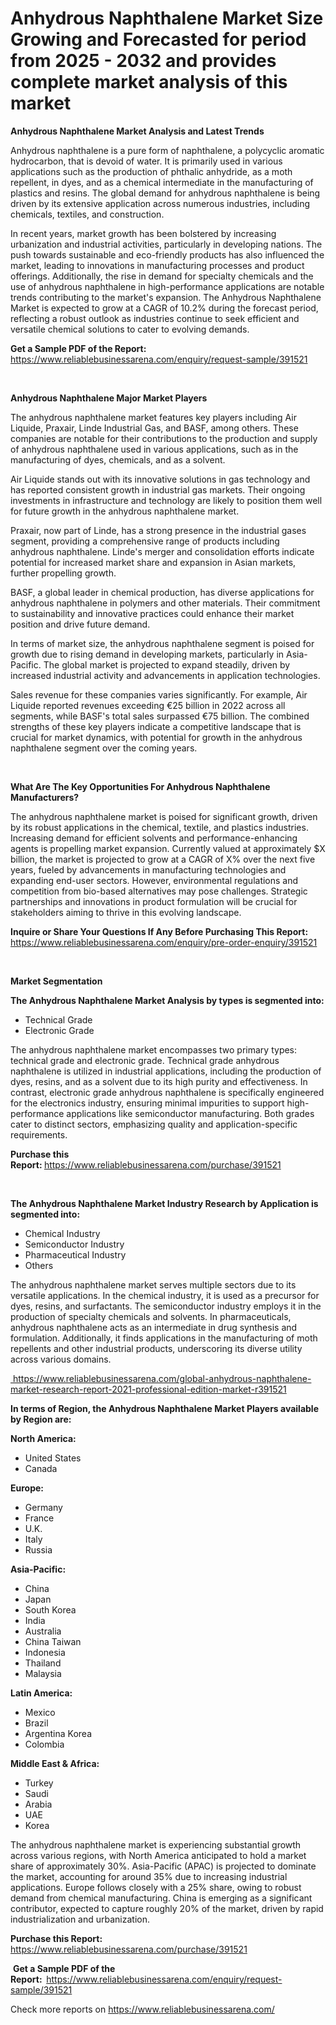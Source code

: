 <p><h1>Anhydrous Naphthalene Market Size Growing and Forecasted for period from 2025 - 2032 and provides complete market analysis of this market</h1></p><p><strong>Anhydrous Naphthalene Market Analysis and Latest Trends</strong></p>
<p><p>Anhydrous naphthalene is a pure form of naphthalene, a polycyclic aromatic hydrocarbon, that is devoid of water. It is primarily used in various applications such as the production of phthalic anhydride, as a moth repellent, in dyes, and as a chemical intermediate in the manufacturing of plastics and resins. The global demand for anhydrous naphthalene is being driven by its extensive application across numerous industries, including chemicals, textiles, and construction.</p><p>In recent years, market growth has been bolstered by increasing urbanization and industrial activities, particularly in developing nations. The push towards sustainable and eco-friendly products has also influenced the market, leading to innovations in manufacturing processes and product offerings. Additionally, the rise in demand for specialty chemicals and the use of anhydrous naphthalene in high-performance applications are notable trends contributing to the market's expansion. The Anhydrous Naphthalene Market is expected to grow at a CAGR of 10.2% during the forecast period, reflecting a robust outlook as industries continue to seek efficient and versatile chemical solutions to cater to evolving demands.</p></p>
<p><strong>Get a Sample PDF of the Report:&nbsp;</strong> <a href="https://www.reliablebusinessarena.com/enquiry/request-sample/391521?utm_campaign=3041&utm_medium=2&utm_source=Github&utm_content=ia&utm_term=29032025&utm_id=anhydrous-naphthalene">https://www.reliablebusinessarena.com/enquiry/request-sample/391521</a></p>
<p>&nbsp;</p>
<p><strong>Anhydrous Naphthalene Major Market Players</strong></p>
<p><p>The anhydrous naphthalene market features key players including Air Liquide, Praxair, Linde Industrial Gas, and BASF, among others. These companies are notable for their contributions to the production and supply of anhydrous naphthalene used in various applications, such as in the manufacturing of dyes, chemicals, and as a solvent.</p><p>Air Liquide stands out with its innovative solutions in gas technology and has reported consistent growth in industrial gas markets. Their ongoing investments in infrastructure and technology are likely to position them well for future growth in the anhydrous naphthalene market.</p><p>Praxair, now part of Linde, has a strong presence in the industrial gases segment, providing a comprehensive range of products including anhydrous naphthalene. Linde's merger and consolidation efforts indicate potential for increased market share and expansion in Asian markets, further propelling growth.</p><p>BASF, a global leader in chemical production, has diverse applications for anhydrous naphthalene in polymers and other materials. Their commitment to sustainability and innovative practices could enhance their market position and drive future demand.</p><p>In terms of market size, the anhydrous naphthalene segment is poised for growth due to rising demand in developing markets, particularly in Asia-Pacific. The global market is projected to expand steadily, driven by increased industrial activity and advancements in application technologies.</p><p>Sales revenue for these companies varies significantly. For example, Air Liquide reported revenues exceeding €25 billion in 2022 across all segments, while BASF's total sales surpassed €75 billion. The combined strengths of these key players indicate a competitive landscape that is crucial for market dynamics, with potential for growth in the anhydrous naphthalene segment over the coming years.</p></p>
<p>&nbsp;</p>
<p><strong>What Are The Key Opportunities For Anhydrous Naphthalene Manufacturers?</strong></p>
<p><p>The anhydrous naphthalene market is poised for significant growth, driven by its robust applications in the chemical, textile, and plastics industries. Increasing demand for efficient solvents and performance-enhancing agents is propelling market expansion. Currently valued at approximately $X billion, the market is projected to grow at a CAGR of X% over the next five years, fueled by advancements in manufacturing technologies and expanding end-user sectors. However, environmental regulations and competition from bio-based alternatives may pose challenges. Strategic partnerships and innovations in product formulation will be crucial for stakeholders aiming to thrive in this evolving landscape.</p></p>
<p><strong>Inquire or Share Your Questions If Any Before Purchasing This Report:</strong> <a href="https://www.reliablebusinessarena.com/enquiry/pre-order-enquiry/391521?utm_campaign=3041&utm_medium=2&utm_source=Github&utm_content=ia&utm_term=29032025&utm_id=anhydrous-naphthalene">https://www.reliablebusinessarena.com/enquiry/pre-order-enquiry/391521</a></p>
<p>&nbsp;</p>
<p><strong>Market Segmentation</strong></p>
<p><strong>The Anhydrous Naphthalene Market Analysis by types is segmented into:</strong></p>
<p><ul><li>Technical Grade</li><li>Electronic Grade</li></ul></p>
<p><p>The anhydrous naphthalene market encompasses two primary types: technical grade and electronic grade. Technical grade anhydrous naphthalene is utilized in industrial applications, including the production of dyes, resins, and as a solvent due to its high purity and effectiveness. In contrast, electronic grade anhydrous naphthalene is specifically engineered for the electronics industry, ensuring minimal impurities to support high-performance applications like semiconductor manufacturing. Both grades cater to distinct sectors, emphasizing quality and application-specific requirements.</p></p>
<p><strong>Purchase this Report:&nbsp;</strong><a href="https://www.reliablebusinessarena.com/purchase/391521?utm_campaign=3041&utm_medium=2&utm_source=Github&utm_content=ia&utm_term=29032025&utm_id=anhydrous-naphthalene">https://www.reliablebusinessarena.com/purchase/391521</a></p>
<p>&nbsp;</p>
<p><strong>The Anhydrous Naphthalene Market Industry Research by Application is segmented into:</strong></p>
<p><ul><li>Chemical Industry</li><li>Semiconductor Industry</li><li>Pharmaceutical Industry</li><li>Others</li></ul></p>
<p><p>The anhydrous naphthalene market serves multiple sectors due to its versatile applications. In the chemical industry, it is used as a precursor for dyes, resins, and surfactants. The semiconductor industry employs it in the production of specialty chemicals and solvents. In pharmaceuticals, anhydrous naphthalene acts as an intermediate in drug synthesis and formulation. Additionally, it finds applications in the manufacturing of moth repellents and other industrial products, underscoring its diverse utility across various domains.</p></p>
<p><a href="https://www.reliablebusinessarena.com/global-anhydrous-naphthalene-market-research-report-2021-professional-edition-market-r391521?utm_campaign=3041&utm_medium=2&utm_source=Github&utm_content=ia&utm_term=29032025&utm_id=anhydrous-naphthalene">&nbsp;https://www.reliablebusinessarena.com/global-anhydrous-naphthalene-market-research-report-2021-professional-edition-market-r391521</a></p>
<p><strong>In terms of Region, the Anhydrous Naphthalene Market Players available by Region are:</strong></p>
<p>
    <p> <strong> North America: </strong>
        <ul>
            <li>United States</li>
            <li>Canada</li>
        </ul>
        </p> 
    <p> <strong> Europe: </strong>
        <ul>
            <li>Germany</li>
            <li>France</li>
            <li>U.K.</li>
            <li>Italy</li>
            <li>Russia</li>
        </ul>
        </p> 
    <p> <strong> Asia-Pacific: </strong>
        <ul>
            <li>China</li>
            <li>Japan</li>
            <li>South Korea</li>
            <li>India</li>
            <li>Australia</li>
            <li>China Taiwan</li>
            <li>Indonesia</li>
            <li>Thailand</li>
            <li>Malaysia</li>
        </ul>
        </p> 
    <p> <strong> Latin America: </strong>
        <ul>
            <li>Mexico</li>
            <li>Brazil</li>
            <li>Argentina Korea</li>
            <li>Colombia</li>
        </ul>
        </p> 
    <p> <strong> Middle East & Africa: </strong>
        <ul>
            <li>Turkey</li>
            <li>Saudi</li>
            <li>Arabia</li>
            <li>UAE</li>
            <li>Korea</li>
        </ul>
    </p>
    </p>
<p><p>The anhydrous naphthalene market is experiencing substantial growth across various regions, with North America anticipated to hold a market share of approximately 30%. Asia-Pacific (APAC) is projected to dominate the market, accounting for around 35% due to increasing industrial applications. Europe follows closely with a 25% share, owing to robust demand from chemical manufacturing. China is emerging as a significant contributor, expected to capture roughly 20% of the market, driven by rapid industrialization and urbanization.</p></p>
<p><strong>Purchase this Report: </strong><a href="https://www.reliablebusinessarena.com/purchase/391521?utm_campaign=3041&utm_medium=2&utm_source=Github&utm_content=ia&utm_term=29032025&utm_id=anhydrous-naphthalene">https://www.reliablebusinessarena.com/purchase/391521</a></p>
<p>&nbsp;<strong>Get a Sample PDF of the Report:&nbsp;&nbsp;</strong><a href="https://www.reliablebusinessarena.com/enquiry/request-sample/391521?utm_campaign=3041&utm_medium=2&utm_source=Github&utm_content=ia&utm_term=29032025&utm_id=anhydrous-naphthalene">https://www.reliablebusinessarena.com/enquiry/request-sample/391521</a></p>
<p><strong></strong></p>
<p>Check more reports on <a href="https://www.reliablebusinessarena.com/?utm_campaign=3041&utm_medium=2&utm_source=Github&utm_content=ia&utm_term=29032025&utm_id=anhydrous-naphthalene">https://www.reliablebusinessarena.com/</a></p>